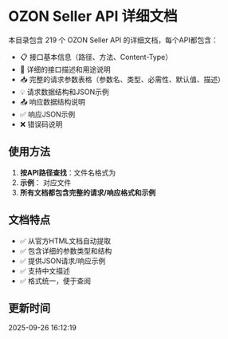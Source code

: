 # OZON Seller API 详细文档

本目录包含 219 个 OZON Seller API 的详细文档，每个API都包含：

- 📋 接口基本信息（路径、方法、Content-Type）
- 📝 详细的接口描述和用途说明  
- 📥 完整的请求参数表格（参数名、类型、必需性、默认值、描述）
- 💡 请求数据结构和JSON示例
- 📤 响应数据结构说明
- ✅ 响应JSON示例
- ❌ 错误码说明

## 使用方法

1. **按API路径查找**：文件名格式为 
2. **示例**： 对应文件 
3. **所有文档都包含完整的请求/响应格式和示例**

## 文档特点

- ✅ 从官方HTML文档自动提取
- ✅ 包含详细的参数类型和结构
- ✅ 提供JSON请求/响应示例
- ✅ 支持中文描述
- ✅ 格式统一，便于查阅

## 更新时间

2025-09-26 16:12:19
